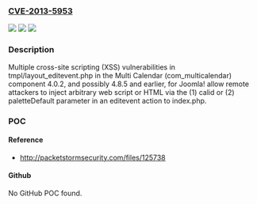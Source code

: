### [CVE-2013-5953](https://cve.mitre.org/cgi-bin/cvename.cgi?name=CVE-2013-5953)
![](https://img.shields.io/static/v1?label=Product&message=n%2Fa&color=blue)
![](https://img.shields.io/static/v1?label=Version&message=n%2Fa&color=blue)
![](https://img.shields.io/static/v1?label=Vulnerability&message=n%2Fa&color=brighgreen)

### Description

Multiple cross-site scripting (XSS) vulnerabilities in tmpl/layout_editevent.php in the Multi Calendar (com_multicalendar) component 4.0.2, and possibly 4.8.5 and earlier, for Joomla! allow remote attackers to inject arbitrary web script or HTML via the (1) calid or (2) paletteDefault parameter in an editevent action to index.php.

### POC

#### Reference
- http://packetstormsecurity.com/files/125738

#### Github
No GitHub POC found.

